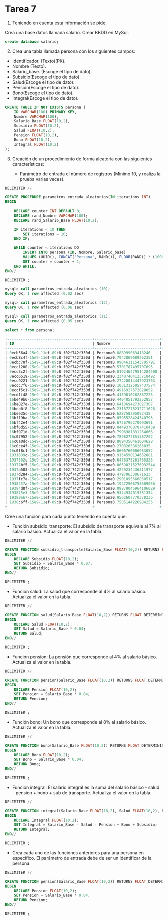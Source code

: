 # Tarea 7

1. Teniendo en cuenta esta información se pide:

Crea una base datos llamada salario.
    Crear BBDD en MySql.

```sql
create database salario;
```

2. Crea una tabla llamada persona con los siguientes campos:

- Identificador. (Texto)(PK).
- Nombre (Texto).
- Salario_base. (Escoge el tipo de dato).
- Subsidio(Escoge el tipo de dato).
- Salud(Escoge el tipo de dato).
- Pensión(Escoge el tipo de dato).
- Bono(Escoge el tipo de dato).
- Integral(Escoge el tipo de dato).


```sql
CREATE TABLE IF NOT EXISTS persona (
    ID VARCHAR(100) PRIMARY KEY,
    Nombre VARCHAR(100),
    Salario_Base FLOAT(10,2),
    Subsidio FLOAT(10,2),
    Salud FLOAT(10,2),
    Pension FLOAT(10,2),
    Bono FLOAT(10,2),
    Integral FLOAT(10,2)
);
```

3. Creación de un procedimiento de forma aleatoria con las siguientes características:

    - Parámetro de entrada el número de registros (Mínimo 10, y realiza la prueba varias veces).

    
```sql
DELIMITER //

CREATE PROCEDURE parametros_entrada_aleatorios(IN iterations INT)
BEGIN
    
    DECLARE counter INT DEFAULT 0;
    DECLARE rand_Nombre VARCHAR(100);
    DECLARE rand_Salario_Base FLOAT(10,2);

    IF iterations < 10 THEN
        SET iterations = 10;
    END IF;

    WHILE counter < iterations DO
        INSERT INTO persona (ID, Nombre, Salario_base)
        VALUES (UUID(), CONCAT('Persona', RAND()), FLOOR(RAND() * (10000 - 2000 + 1)) + 2000);
        SET counter = counter + 1;
    END WHILE;
END//

DELIMITER ;

mysql> call parametros_entrada_aleatorios (10);
Query OK, 1 row affected (0.02 sec)

mysql> call parametros_entrada_aleatorios (12);
Query OK, 1 row affected (0.06 sec)

mysql> call parametros_entrada_aleatorios (11);
Query OK, 1 row affected (0.05 sec)

select * from persona;

+--------------------------------------+-----------------------------+--------------+----------+-------+---------+------+----------+
| ID                                   | Nombre                      | Salario_Base | Subsidio | Salud | Pension | Bono | Integral |
+--------------------------------------+-----------------------------+--------------+----------+-------+---------+------+----------+
| 0ecb56a4-15e9-11ef-89c8-f02f742f350d | Persona0.888999063418246    |      7538.00 |     NULL |  NULL |    NULL | NULL |     NULL |
| 0ecb8c4f-15e9-11ef-89c8-f02f742f350d | Persona0.7942869689262351   |      9158.00 |     NULL |  NULL |    NULL | NULL |     NULL |
| 0ecbc78f-15e9-11ef-89c8-f02f742f350d | Persona0.09046111543705791  |      8147.00 |     NULL |  NULL |    NULL | NULL |     NULL |
| 0ecc1200-15e9-11ef-89c8-f02f742f350d | Persona0.5701787495707895   |      6368.00 |     NULL |  NULL |    NULL | NULL |     NULL |
| 0ecc3c2f-15e9-11ef-89c8-f02f742f350d | Persona0.019246479514284508 |      5667.00 |     NULL |  NULL |    NULL | NULL |     NULL |
| 0ecc6519-15e9-11ef-89c8-f02f742f350d | Persona0.23407464123710492  |      8363.00 |     NULL |  NULL |    NULL | NULL |     NULL |
| 0ecc9221-15e9-11ef-89c8-f02f742f350d | Persona0.27420014447923763  |      9882.00 |     NULL |  NULL |    NULL | NULL |     NULL |
| 0eccc7f6-15e9-11ef-89c8-f02f742f350d | Persona0.10313125057437574  |      6482.00 |     NULL |  NULL |    NULL | NULL |     NULL |
| 0eccf5c1-15e9-11ef-89c8-f02f742f350d | Persona0.4916927372028052   |      8223.00 |     NULL |  NULL |    NULL | NULL |     NULL |
| 0ecd1f48-15e9-11ef-89c8-f02f742f350d | Persona0.4139810282867225   |      7892.00 |     NULL |  NULL |    NULL | NULL |     NULL |
| 16be49b6-15e9-11ef-89c8-f02f742f350d | Persona0.4404051792252857   |      9941.00 |     NULL |  NULL |    NULL | NULL |     NULL |
| 16be827e-15e9-11ef-89c8-f02f742f350d | Persona0.6418694273027307   |      3852.00 |     NULL |  NULL |    NULL | NULL |     NULL |
| 16beb0f8-15e9-11ef-89c8-f02f742f350d | Persona0.23187278232711628  |      5719.00 |     NULL |  NULL |    NULL | NULL |     NULL |
| 16bee35c-15e9-11ef-89c8-f02f742f350d | Persona0.628758295093438    |      7994.00 |     NULL |  NULL |    NULL | NULL |     NULL |
| 16bf19ba-15e9-11ef-89c8-f02f742f350d | Persona0.8595528424340793   |      2402.00 |     NULL |  NULL |    NULL | NULL |     NULL |
| 16bf42e4-15e9-11ef-89c8-f02f742f350d | Persona0.6726796270093691   |      3700.00 |     NULL |  NULL |    NULL | NULL |     NULL |
| 16bf6d55-15e9-11ef-89c8-f02f742f350d | Persona0.04493760787410439  |      6695.00 |     NULL |  NULL |    NULL | NULL |     NULL |
| 16bf971d-15e9-11ef-89c8-f02f742f350d | Persona0.7996981831264666   |      3902.00 |     NULL |  NULL |    NULL | NULL |     NULL |
| 16c07952-15e9-11ef-89c8-f02f742f350d | Persona0.7898272851387292   |      3886.00 |     NULL |  NULL |    NULL | NULL |     NULL |
| 16c0a0dc-15e9-11ef-89c8-f02f742f350d | Persona0.8094350461004628   |      4718.00 |     NULL |  NULL |    NULL | NULL |     NULL |
| 16c0ce4f-15e9-11ef-89c8-f02f742f350d | Persona0.270820586263035    |      4677.00 |     NULL |  NULL |    NULL | NULL |     NULL |
| 16c0f8c1-15e9-11ef-89c8-f02f742f350d | Persona0.8606760006963052   |      4396.00 |     NULL |  NULL |    NULL | NULL |     NULL |
| 1931689c-15e9-11ef-89c8-f02f742f350d | Persona0.9154590134652881   |      7431.00 |     NULL |  NULL |    NULL | NULL |     NULL |
| 1937502c-15e9-11ef-89c8-f02f742f350d | Persona0.6476375261765323   |      3614.00 |     NULL |  NULL |    NULL | NULL |     NULL |
| 19377bf5-15e9-11ef-89c8-f02f742f350d | Persona0.06598215276932544  |      7797.00 |     NULL |  NULL |    NULL | NULL |     NULL |
| 1937a583-15e9-11ef-89c8-f02f742f350d | Persona0.4249234436311977   |      9608.00 |     NULL |  NULL |    NULL | NULL |     NULL |
| 1937d284-15e9-11ef-89c8-f02f742f350d | Persona0.479706330671633    |      6367.00 |     NULL |  NULL |    NULL | NULL |     NULL |
| 1937fc7a-15e9-11ef-89c8-f02f742f350d | Persona0.2901095666830517   |      8504.00 |     NULL |  NULL |    NULL | NULL |     NULL |
| 1938257a-15e9-11ef-89c8-f02f742f350d | Persona0.19472506753609056  |      6277.00 |     NULL |  NULL |    NULL | NULL |     NULL |
| 19384d8f-15e9-11ef-89c8-f02f742f350d | Persona0.08879045964106029  |      8722.00 |     NULL |  NULL |    NULL | NULL |     NULL |
| 193875e3-15e9-11ef-89c8-f02f742f350d | Persona0.9344934019581354   |      3215.00 |     NULL |  NULL |    NULL | NULL |     NULL |
| 19389e67-15e9-11ef-89c8-f02f742f350d | Persona0.9562607770378336   |      4604.00 |     NULL |  NULL |    NULL | NULL |     NULL |
| 1938c6ff-15e9-11ef-89c8-f02f742f350d | Persona0.7585144226984255   |      8530.00 |     NULL |  NULL |    NULL | NULL |     NULL |
+--------------------------------------+-----------------------------+--------------+----------+-------+---------+------+----------+
```

Cree una función para cada punto teniendo en cuenta que:
- Función subsidio_transporte: El subsidio de transporte equivale al 7% al salario básico. Actualiza el valor en la tabla.
```sql
DELIMITER //

CREATE FUNCTION subsidio_transporte(Salario_Base FLOAT(10,2)) RETURNS FLOAT DETERMINISTIC
BEGIN
    DECLARE Subsidio FLOAT(10,2);
    SET Subsidio = Salario_Base * 0.07;
    RETURN Subsidio;
END//

DELIMITER ;
```

- Función salud: La salud que corresponde al 4% al salario básico. Actualiza el valor en la tabla.
```sql
DELIMITER //

CREATE FUNCTION salud(Salario_Base FLOAT(10,2)) RETURNS FLOAT DETERMINISTIC
BEGIN
    DECLARE Salud FLOAT(10,2);
    SET Salud = Salario_Base * 0.04;
    RETURN Salud;
END//

DELIMITER ;
```

- Función pension: La pensión que corresponde al 4% al salario básico. Actualiza el valor en la tabla.
```sql
DELIMITER //

CREATE FUNCTION pension(Salario_Base FLOAT(10,2)) RETURNS FLOAT DETERMINISTIC
BEGIN
    DECLARE Pension FLOAT(10,2);
    SET Pension = Salario_Base * 0.04;
    RETURN Pension;
END//

DELIMITER ;
```
- Función bono: Un bono que corresponde al 8% al salario básico. Actualiza el valor en la tabla.
```sql
DELIMITER //

CREATE FUNCTION bono(Salario_Base FLOAT(10,2)) RETURNS FLOAT DETERMINISTIC
BEGIN
    DECLARE Bono FLOAT(10,2);
    SET Bono = Salario_Base * 0.04;
    RETURN Bono;
END//

DELIMITER ;
```

- Función integral: El salario integral es la suma del salario básico - salud - pension + bono + sub de transporte. Actualiza el valor en la tabla.
```sql
DELIMITER //

CREATE FUNCTION integral(Salario_Base FLOAT(10,2), Salud FLOAT(10,2), Pension FLOAT(10,2), Bono FLOAT(10,2), Subsidio FLOAT(10,2)) RETURNS FLOAT DETERMINISTIC
BEGIN
    DECLARE Integral FLOAT(10,2);
    SET Integral = Salario_Base - Salud - Pension + Bono + Subsidio;
    RETURN Integral;
END//

DELIMITER ;
```
- Crea cada uno de las funciones anteriores para una persona en específico.
  El parámetro de entrada debe de ser un identificar de la persona.
```sql
DELIMITER //

CREATE FUNCTION pension(Salario_Base FLOAT(10,2)) RETURNS FLOAT DETERMINISTIC
BEGIN
    DECLARE Pension FLOAT(10,2);
    SET Pension = Salario_Base * 0.04;
    RETURN Pension;
END//

DELIMITER ;
```




